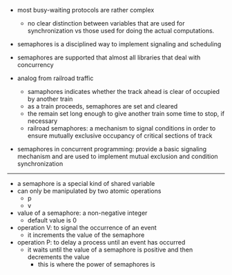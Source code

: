 - most busy-waiting protocols are rather complex
	- no clear distinction between variables that are used for synchronization vs those used for doing the actual computations.
- semaphores is a disciplined way to implement signaling and scheduling
- semaphores are supported that almost all libraries that deal with concurrency

- analog from railroad traffic
	- samaphores indicates whether the track ahead is clear of occupied by another train
	- as a train proceeds, semaphores are set and cleared
	- the remain set long enough to give another train some time to stop, if necessary 
	- railroad semaphores: a mechanism to signal conditions in order to ensure mutually exclusive occupancy of critical sections of track

- semaphores in concurrent programming: provide a basic signaling mechanism and are used to implement mutual exclusion and condition synchronization

--------

- a semaphore is a special kind of shared variable
- can only be manipulated by two atomic operations
	- p
	- v
- value of a semaphore: a non-negative integer
	- default value is 0
- operation V: to signal the occurrence of an event
	- it increments the value of the semaphore
- operation P: to delay a process until an event has occurred
	- it waits until the value of a semaphore is positive and then decrements the value
		- this is where the power of semaphores is

